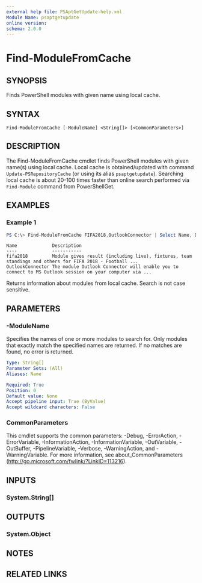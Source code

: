 ```yaml
---
external help file: PSAptGetUpdate-help.xml
Module Name: psaptgetupdate
online version:
schema: 2.0.0
---
```


# Find-ModuleFromCache

## SYNOPSIS
Finds PowerShell modules with given name using local cache.

## SYNTAX

```
Find-ModuleFromCache [-ModuleName] <String[]> [<CommonParameters>]
```

## DESCRIPTION

The Find-ModuleFromCache cmdlet finds PowerShell modules with given name(s) using local cache.
Local cache is obtained/updated with command `Update-PSRepositoryCache` (or using its alias `psaptgetupdate`).
Searching local cache is about 20-100 times faster than online search performed via `Find-Module` command from PowerShellGet.

## EXAMPLES

### Example 1

```powershell
PS C:\> Find-ModuleFromCache FIFA2018,OutlookConnector | Select Name, Description
```

```text
Name             Description
----             -----------
fifa2018         Module gives result (including live), fixtures, team standings and others for FIFA 2018 - Football ...
OutlookConnector The module Outlook Connector will enable you to connect to MS Outlook session on your computer via ...
```

Returns information about modules from local cache. Search is not case sensitive.

## PARAMETERS

### -ModuleName

Specifies the names of one or more modules to search for.
Only modules that exactly match the specified names are returned.
If no matches are found, no error is returned.

```yaml
Type: String[]
Parameter Sets: (All)
Aliases: Name

Required: True
Position: 0
Default value: None
Accept pipeline input: True (ByValue)
Accept wildcard characters: False
```

### CommonParameters
This cmdlet supports the common parameters: -Debug, -ErrorAction, -ErrorVariable, -InformationAction, -InformationVariable, -OutVariable, -OutBuffer, -PipelineVariable, -Verbose, -WarningAction, and -WarningVariable. For more information, see about_CommonParameters (http://go.microsoft.com/fwlink/?LinkID=113216).

## INPUTS

### System.String[]

## OUTPUTS

### System.Object

## NOTES

## RELATED LINKS
